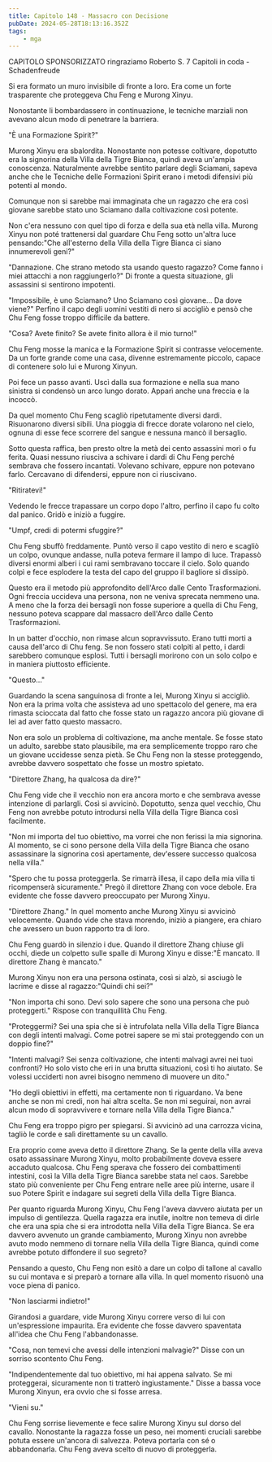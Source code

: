 ```yaml
---
title: Capitolo 148 - Massacro con Decisione
pubDate: 2024-05-28T18:13:16.352Z
tags:
    - mga
---
```



CAPITOLO SPONSORIZZATO ringraziamo Roberto S.
7 Capitoli in coda
-Schadenfreude


Si era formato un muro invisibile di fronte a loro. Era come un forte trasparente che proteggeva Chu Feng e Murong Xinyu.


Nonostante li bombardassero in continuazione, le tecniche marziali non avevano alcun modo di penetrare la barriera.


"È una Formazione Spirit?"


Murong Xinyu era sbalordita. Nonostante non potesse coltivare, dopotutto era la signorina della Villa della Tigre Bianca, quindi aveva un'ampia conoscenza. Naturalmente avrebbe sentito parlare degli Sciamani, sapeva anche che le Tecniche delle Formazioni Spirit erano i metodi difensivi più potenti al mondo.


Comunque non si sarebbe mai immaginata che un ragazzo che era così giovane sarebbe stato uno Sciamano dalla coltivazione così potente.


Non c'era nessuno con quel tipo di forza e della sua età nella villa. Murong Xinyu non poté trattenersi dal guardare Chu Feng sotto un'altra luce pensando:"Che all'esterno della Villa della Tigre Bianca ci siano innumerevoli geni?"


"Dannazione. Che strano metodo sta usando questo ragazzo? Come fanno i miei attacchi a non raggiungerlo?" Di fronte a questa situazione, gli assassini si sentirono impotenti.


"Impossibile, è uno Sciamano? Uno Sciamano così giovane... Da dove viene?" Perfino il capo degli uomini vestiti di nero si accigliò e pensò che Chu Feng fosse troppo difficile da battere.


"Cosa? Avete finito? Se avete finito allora è il mio turno!"


Chu Feng mosse la manica e la Formazione Spirit si contrasse velocemente. Da un forte grande come una casa, divenne estremamente piccolo, capace di contenere solo lui e Murong Xinyun.


Poi fece un passo avanti. Uscì dalla sua formazione e nella sua mano sinistra si condensò un arco lungo dorato. Apparì anche una freccia e la incoccò.


Da quel momento Chu Feng scagliò ripetutamente diversi dardi. Risuonarono diversi sibili. Una pioggia di frecce dorate volarono nel cielo, ognuna di esse fece scorrere del sangue e nessuna mancò il bersaglio.


Sotto questa raffica, ben presto oltre la metà dei cento assassini morì o fu ferita. Quasi nessuno riusciva a schivare i dardi di Chu Feng perché sembrava che fossero incantati. Volevano schivare, eppure non potevano farlo. Cercavano di difendersi, eppure non ci riuscivano.


"Ritiratevi!"


Vedendo le frecce trapassare un corpo dopo l'altro, perfino il capo fu colto dal panico. Gridò e iniziò a fuggire.


"Umpf, credi di potermi sfuggire?"


Chu Feng sbuffò freddamente. Puntò verso il capo vestito di nero e scagliò un colpo, ovunque andasse, nulla poteva fermare il lampo di luce. Trapassò diversi enormi alberi i cui rami sembravano toccare il cielo. Solo quando colpì e fece esplodere la testa del capo del gruppo il bagliore si dissipò.


Questo era il metodo più approfondito dell'Arco dalle Cento Trasformazioni. Ogni freccia uccideva una persona, non ne veniva sprecata nemmeno una. A meno che la forza dei bersagli non fosse superiore a quella di Chu Feng, nessuno poteva scappare dal massacro dell'Arco dalle Cento Trasformazioni.


In un batter d'occhio, non rimase alcun sopravvissuto. Erano tutti morti a causa dell'arco di Chu feng. Se non fossero stati colpiti al petto, i dardi sarebbero comunque esplosi. Tutti i bersagli morirono con un solo colpo e in maniera piuttosto efficiente.


"Questo..."


Guardando la scena sanguinosa di fronte a lei, Murong Xinyu si accigliò. Non era la prima volta che assisteva ad uno spettacolo del genere, ma era rimasta scioccata dal fatto che fosse stato un ragazzo ancora più giovane di lei ad aver fatto questo massacro.


Non era solo un problema di coltivazione, ma anche mentale. Se fosse stato un adulto, sarebbe stato plausibile, ma era semplicemente troppo raro che un giovane uccidesse senza pietà. Se Chu Feng non la stesse proteggendo, avrebbe davvero sospettato che fosse un mostro spietato.


"Direttore Zhang, ha qualcosa da dire?"


Chu Feng vide che il vecchio non era ancora morto e che sembrava avesse intenzione di parlargli. Così si avvicinò. Dopotutto, senza quel vecchio, Chu Feng non avrebbe potuto introdursi nella Villa della Tigre Bianca così facilmente.


"Non mi importa del tuo obiettivo, ma vorrei che non ferissi la mia signorina. Al momento, se ci sono persone della Villa della Tigre Bianca che osano assassinare la signorina così apertamente, dev'essere successo qualcosa nella villa."


"Spero che tu possa proteggerla. Se rimarrà illesa, il capo della mia villa ti ricompenserà sicuramente." Pregò il direttore Zhang con voce debole. Era evidente che fosse davvero preoccupato per Murong Xinyu.


"Direttore Zhang." In quel momento anche Murong Xinyu si avvicinò velocemente. Quando vide che stava morendo, iniziò a piangere, era chiaro che avessero un buon rapporto tra di loro.


Chu Feng guardò in silenzio i due. Quando il direttore Zhang chiuse gli occhi, diede un colpetto sulle spalle di Murong Xinyu e disse:"È mancato. Il direttore Zhang è mancato."


Murong Xinyu non era una persona ostinata, così si alzò, si asciugò le lacrime e disse al ragazzo:"Quindi chi sei?"


"Non importa chi sono. Devi solo sapere che sono una persona che può proteggerti." Rispose con tranquillità Chu Feng.


"Proteggermi? Sei una spia che si è intrufolata nella Villa della Tigre Bianca con degli intenti malvagi. Come potrei sapere se mi stai proteggendo con un doppio fine?"


"Intenti malvagi? Sei senza coltivazione, che intenti malvagi avrei nei tuoi confronti? Ho solo visto che eri in una brutta situazioni, così ti ho aiutato. Se volessi ucciderti non avrei bisogno nemmeno di muovere un dito."


"Ho degli obiettivi in effetti, ma certamente non ti riguardano. Va bene anche se non mi credi, non hai altra scelta. Se non mi seguirai, non avrai alcun modo di sopravvivere e tornare nella Villa della Tigre Bianca."


Chu Feng era troppo pigro per spiegarsi. Si avvicinò ad una carrozza vicina, tagliò le corde e salì direttamente su un cavallo.


Era proprio come aveva detto il direttore Zhang. Se la gente della villa aveva osato assassinare Murong Xinyu, molto probabilmente doveva essere accaduto qualcosa. Chu Feng sperava che fossero dei combattimenti intestini, così la Villa della Tigre Bianca sarebbe stata nel caos. Sarebbe stato più conveniente per Chu Feng entrare nelle aree più interne, usare il suo Potere Spirit e indagare sui segreti della Villa della Tigre Bianca.


Per quanto riguarda Murong Xinyu, Chu Feng l'aveva davvero aiutata per un impulso di gentilezza. Quella ragazza era inutile, inoltre non temeva di dirle che era una spia che si era introdotta nella Villa della Tigre Bianca. Se era davvero avvenuto un grande cambiamento, Murong Xinyu non avrebbe avuto modo nemmeno di tornare nella Villa della Tigre Bianca, quindi come avrebbe potuto diffondere il suo segreto?


Pensando a questo, Chu Feng non esitò a dare un colpo di tallone al cavallo su cui montava e si preparò a tornare alla villa. In quel momento risuonò una voce piena di panico.


"Non lasciarmi indietro!"


Girandosi a guardare, vide Murong Xinyu correre verso di lui con un'espressione impaurita. Era evidente che fosse davvero spaventata all'idea che Chu Feng l'abbandonasse.


"Cosa, non temevi che avessi delle intenzioni malvagie?" Disse con un sorriso scontento Chu Feng.


"Indipendentemente dal tuo obiettivo, mi hai appena salvato. Se mi proteggerai, sicuramente non ti tratterò ingiustamente." Disse a bassa voce Murong Xinyun, era ovvio che si fosse arresa.


"Vieni su."


Chu Feng sorrise lievemente e fece salire Murong Xinyu sul dorso del cavallo. Nonostante la ragazza fosse un peso, nei momenti cruciali sarebbe potuta essere un'ancora di salvezza. Poteva portarla con sé o abbandonarla. Chu Feng aveva scelto di nuovo di proteggerla.





